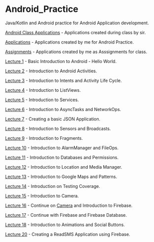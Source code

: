 # Android_Practice
Java/Kotlin and Android practice for Android Application development.

[Android Class Applications](https://github.com/gargpriyam21/Android_Practice/tree/master/Android%20Class%20Applications) - 
Applications created during class by sir.

[Applications](https://github.com/gargpriyam21/Android_Practice/tree/master/Applications) -
Applications created by me for Android Practice.

[Assignments](https://github.com/gargpriyam21/Android_Practice/tree/master/Assignments) - 
Applications created by me as Asssignments for class.

[Lecture 1](https://github.com/gargpriyam21/Android_Practice/tree/master/Lecture01) - 
Basic Introduction to Android - Hello World.

[Lecture 2](https://github.com/gargpriyam21/Android_Practice/tree/master/Lecture02) - 
Introduction to Android Activities.

[Lecture 3](https://github.com/gargpriyam21/Android_Practice/tree/master/Lecture03) - 
Introduction to Intents and Activity Life Cycle.

[Lecture 4](https://github.com/gargpriyam21/Android_Practice/tree/master/Lecture04) - 
Introduction to ListViews.

[Lecture 5](https://github.com/gargpriyam21/Android_Practice/tree/master/Lecture05) - 
Introduction to Services.

[Lecture 6](https://github.com/gargpriyam21/Android_Practice/tree/master/Lecture06) - 
Introduction to AsyncTasks and NetworkOps.

[Lecture 7](https://github.com/gargpriyam21/Android_Practice/tree/master/Lecture07) - 
Creating a basic JSON Application.

[Lecture 8](https://github.com/gargpriyam21/Android_Practice/tree/master/Lecture08) - 
Introduction to Sensors and Broadcasts.

[Lecture 9](https://github.com/gargpriyam21/Android_Practice/tree/master/Lecture09) - 
Introduction to Fragments.

[Lecture 10](https://github.com/gargpriyam21/Android_Practice/tree/master/Lecture10) - 
Introduction to AlarmManager and FileOps.

[Lecture 11](https://github.com/gargpriyam21/Android_Practice/tree/master/Lecture11) - 
Introduction to Databases and Permissions.

[Lecture 12](https://github.com/gargpriyam21/Android_Practice/tree/master/Lecture12) - 
Introduction to Location and Media Manager.

[Lecture 13](https://github.com/gargpriyam21/Android_Practice/tree/master/Lecture13) - 
Introduction to Google Maps and Patterns.

[Lecture 14](https://github.com/gargpriyam21/Android_Practice/tree/master/Lecture14) - 
Introduction on Testing Coverage.

[Lecture 15](https://github.com/gargpriyam21/Android_Practice/tree/master/Lecture15) - 
Introduction to Camera.

[Lecture 16](https://github.com/gargpriyam21/Android_Practice/tree/master/Lecture16) - 
Continue on [Camera](https://github.com/gargpriyam21/Android_Practice/tree/master/Lecture15/Camera) and Introduction to Firebase.

[Lecture 17](https://github.com/gargpriyam21/Android_Practice/tree/master/Lecture17) - 
Continue with Firebase and Firebase Database.

[Lecture 18](https://github.com/gargpriyam21/Android_Practice/tree/master/Lecture18) - 
Introduction to Animations and Social Buttons.

[Lecture 20](https://github.com/gargpriyam21/Android_Practice/tree/master/Lecture20) - 
Creating a ReadSMS Application using Firebase.
